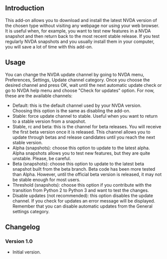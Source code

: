 ## Introduction

This add-on allows you to download and install the latest NVDA version of the chosen type without visiting any webpage nor using your web browser. It is useful when, for example, you want to test new features in a NVDA snapshot and then return back to the most recent stable release. If you test regularly NVDA snapshots and you usually install them in your computer, you will save a lot of time with this add-on.

## Usage

You can change the NVDA update channel by going to NVDA menu, Preferences, Settings, Update channel category. Once you choose the desired channel and press OK, wait until the next automatic update check or go to NVDA help menu and choose "Check for updates" option. For now, these are the available channels:

* Default: this is the default channel used by your NVDA version. Choosing this option is the same as disabling the add-on.
* Stable: force update channel to stable. Useful when you want to return to a stable version from a snapshot.
* Stable, rc and beta: this is the channel for beta releases. You will receive the first beta version once it is released. This channel allows you to update through betas and release candidates until you reach the next stable version.
* Alpha (snapshots): choose this option to update to the latest alpha. Alpha snapshots allows you to test new features, but they are quite unstable. Please, be careful.
* Beta (snapshots): choose this option to update to the latest beta snapshot built from the beta branch. Beta code has been more tested than Alpha. However, until the official beta version is released, it may not be stable enough for most users.
* Threshold (snapshots): choose this option if you contribute with the transition from Python 2 to Python 3 and want to test the changes.
* Disable updates (not recommended): this option disables the update channel. If you check for updates an error message will be displayed. Remember that you can disable automatic updates from the General settings category.

## Changelog

### Version 1.0

* Initial version.
